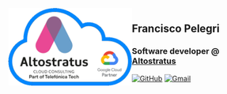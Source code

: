 <!--- <img align="right" src="https://media.giphy.com/media/j0HjChGV0J44KrrlGv/giphy.gif" width="250" /> --->
<a href="https://www.altostratus.es" target="_blank" rel="noopener noreferrer">
  <img align="left" src="fpelegri_altostratus_firma_github.png" width=250 />
</a>
<h2>Francisco Pelegri</h2>
<h3>Software developer @ <a href="https://www.altostratus.es" target="_blank" rel="noopener noreferrer">Altostratus</a></h3>

[![GitHub](https://img.shields.io/badge/-Github-000?style=flat&logo=Github&logoColor=white)](https://github.com/fpelegri-altostratus)
[![Gmail](https://img.shields.io/badge/-Gmail-c14438?style=flat&logo=Gmail&logoColor=white)](mailto:f.pelegri@altostratus.com)

<br>
<!--- 
<img src="fpelegri_altostratus_firma_github.png" width=250 />
--->
